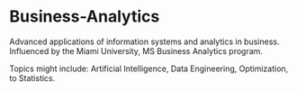 # Business-Analytics
Advanced applications of information systems and analytics in business. Influenced by the Miami University, MS Business Analytics program.

Topics might include:
Artificial Intelligence, Data Engineering, Optimization, to Statistics.
